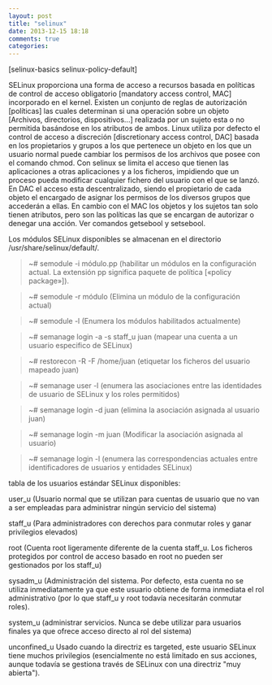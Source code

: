 ```yaml
---
layout: post
title: "selinux"
date: 2013-12-15 18:18
comments: true
categories: 
---
```

[selinux-basics selinux-policy-default]

SELinux proporciona una forma de acceso a recursos basada en políticas de control de acceso obligatorio [mandatory access control, MAC] incorporado en el kernel. Existen un conjunto de reglas de autorización [políticas] las cuales determinan si una operación sobre un objeto [Archivos, directorios, dispositivos...] realizada por un sujeto esta o no permitida basándose en los atributos de ambos. Linux utiliza por defecto el control de acceso a discreción [discretionary access control, DAC] basada en los propietarios y grupos a los que pertenece un objeto en los que un usuario normal puede cambiar los permisos de los archivos que posee con el comando chmod. Con selinux se limita el acceso que tienen las aplicaciones a otras aplicaciones y a los ficheros, impidiendo que un proceso pueda modificar cualquier fichero del usuario con el que se lanzó. En DAC el acceso esta descentralizado, siendo el propietario de cada objeto el encargado de asignar los permisos de los diversos grupos que accederán a ellas. En cambio con el MAC los objetos y los sujetos tan solo tienen atributos, pero son las políticas las que se encargan de autorizar o denegar una acción. Ver comandos getsebool y setsebool.

Los módulos SELinux disponibles se almacenan en el directorio /usr/share/selinux/default/.

>~# semodule -i módulo.pp (habilitar un módulos en la configuración actual. La extensión pp significa paquete de política [«policy package»]).

>~# semodule -r módulo (Elimina un módulo de la configuración actual)

>~# semodule -l (Enumera los módulos habilitados actualmente)

>~# semanage login -a -s staff_u juan (mapear una cuenta a un usuario especifico de SELinux)

>~# restorecon -R -F /home/juan (etiquetar los ficheros del usuario mapeado juan)

>~# semanage user -l (enumera las asociaciones entre las identidades de usuario de SELinux y los roles permitidos)

>~# semanage login -d juan (elimina la asociación asignada al usuario juan)

>~# semanage login -m juan (Modificar la asociación asignada al usuario)

>~# semanage login -l (enumera las correspondencias actuales entre identificadores de usuarios y entidades SELinux)

tabla de los usuarios estándar SELinux disponibles:

user_u 	(Usuario normal que se utilizan para cuentas de usuario que no van a ser empleadas para administrar ningún servicio del sistema)

staff_u (Para administradores con derechos para conmutar roles y ganar privilegios elevados)

root (Cuenta root ligeramente diferente de la cuenta staff_u. Los ficheros protegidos por control de acceso basado en root no pueden ser gestionados por los staff_u)

sysadm_u (Administración del sistema. Por defecto, esta cuenta no se utiliza inmediatamente ya que este usuario obtiene de forma inmediata el rol administrativo (por lo que staff_u y root todavía necesitarán conmutar roles).

system_u (administrar servicios. Nunca se debe utilizar para usuarios finales ya que ofrece acceso directo al rol del sistema)

unconfined_u 	Usado cuando la directriz es targeted, este usuario SELinux tiene muchos privilegios (esencialmente no está limitado en sus acciones, aunque todavía se gestiona través de SELinux con una directriz "muy abierta").


